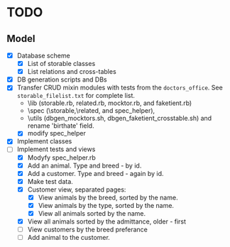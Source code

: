# TODO #

## Model ##

- [x] Database scheme
  - [x] List of storable classes
  - [x] List relations and cross-tables
- [x] DB generation scripts and DBs
- [x] Transfer CRUD mixin modules with tests from the ```doctors_office```. See ```storable_filelist.txt``` for complete list.
  - \lib (storable.rb, related.rb, mocktor.rb, and faketient.rb)
  - \spec (\storable,\related, and spec_helper),
  - \utils (dbgen_mocktors.sh, dbgen_faketient_crosstable.sh) and rename 'birthate' field.
  - [x] modify spec_helper
- [x] Implement classes
- [ ] Implement tests and views
  - [x] Modyfy spec_helper.rb
  - [x] Add an animal.  Type and breed - by id.
  - [x] Add a customer.  Type and breed - again by id.
  - [x] Make test data.
  - [x] Customer view, separated pages:
    - [x] View animals by the breed, sorted by the name.
    - [x] View animals by the type, sorted by the name.
    - [x] View all animals sorted by the name.
  - [x] View all animals sorted by the admittance, older - first
  - [ ] View customers by the breed preferance
  - [ ] Add animal to the customer.
